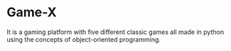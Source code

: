 # Game-X
It is a gaming platform with five different classic games all made in python using the concepts of object-oriented programming.
